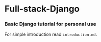 # Full-stack-Django

### Basic Django tutorial for personal use

For simple introduction read ````introduction.md````.
